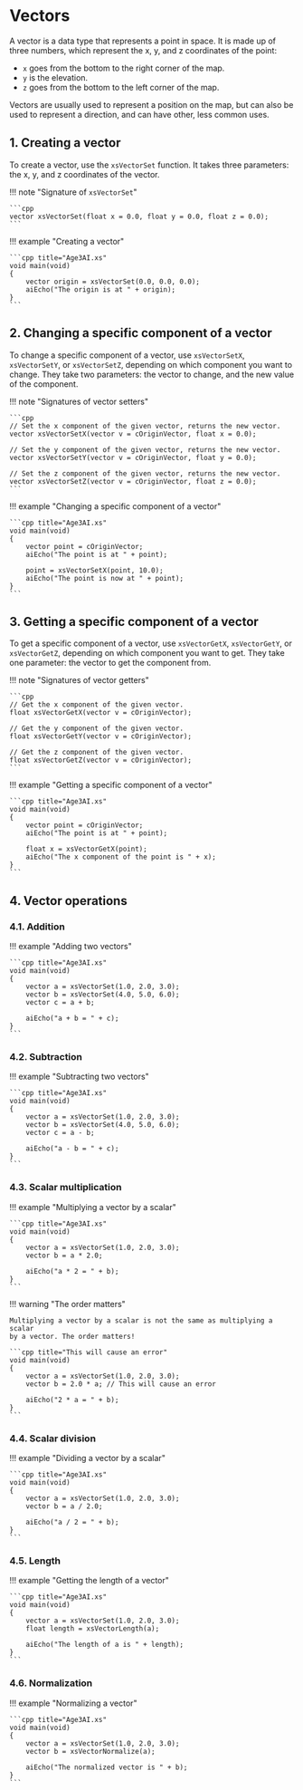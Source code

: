 # Vectors

A vector is a data type that represents a point in space. It is made up of
three numbers, which represent the x, y, and z coordinates of the point:

- `x` goes from the bottom to the right corner of the map.
- `y` is the elevation.
- `z` goes from the bottom to the left corner of the map.

Vectors are usually used to represent a position on the map, but can also be
used to represent a direction, and can have other, less common uses.

## 1. Creating a vector

To create a vector, use the `xsVectorSet` function. It takes three
parameters: the x, y, and z coordinates of the vector.

!!! note "Signature of `xsVectorSet`"

    ```cpp
    vector xsVectorSet(float x = 0.0, float y = 0.0, float z = 0.0);
    ```

!!! example "Creating a vector"

    ```cpp title="Age3AI.xs"
    void main(void)
    {
        vector origin = xsVectorSet(0.0, 0.0, 0.0);
        aiEcho("The origin is at " + origin);
    }
    ```

## 2. Changing a specific component of a vector

To change a specific component of a vector, use `xsVectorSetX`, `xsVectorSetY`,
or `xsVectorSetZ`, depending on which component you want to change. They take
two parameters: the vector to change, and the new value of the component.

!!! note "Signatures of vector setters"

    ```cpp
    // Set the x component of the given vector, returns the new vector.
    vector xsVectorSetX(vector v = cOriginVector, float x = 0.0);

    // Set the y component of the given vector, returns the new vector.
    vector xsVectorSetY(vector v = cOriginVector, float y = 0.0);

    // Set the z component of the given vector, returns the new vector.
    vector xsVectorSetZ(vector v = cOriginVector, float z = 0.0);
    ```

!!! example "Changing a specific component of a vector"

    ```cpp title="Age3AI.xs"
    void main(void)
    {
        vector point = cOriginVector;
        aiEcho("The point is at " + point);

        point = xsVectorSetX(point, 10.0);
        aiEcho("The point is now at " + point);
    }
    ```

## 3. Getting a specific component of a vector

To get a specific component of a vector, use `xsVectorGetX`, `xsVectorGetY`,
or `xsVectorGetZ`, depending on which component you want to get. They take one
parameter: the vector to get the component from.

!!! note "Signatures of vector getters"

    ```cpp
    // Get the x component of the given vector.
    float xsVectorGetX(vector v = cOriginVector);

    // Get the y component of the given vector.
    float xsVectorGetY(vector v = cOriginVector);

    // Get the z component of the given vector.
    float xsVectorGetZ(vector v = cOriginVector);
    ```

!!! example "Getting a specific component of a vector"

    ```cpp title="Age3AI.xs"
    void main(void)
    {
        vector point = cOriginVector;
        aiEcho("The point is at " + point);

        float x = xsVectorGetX(point);
        aiEcho("The x component of the point is " + x);
    }
    ```

## 4. Vector operations

### 4.1. Addition

!!! example "Adding two vectors"

    ```cpp title="Age3AI.xs"
    void main(void)
    {
        vector a = xsVectorSet(1.0, 2.0, 3.0);
        vector b = xsVectorSet(4.0, 5.0, 6.0);
        vector c = a + b;

        aiEcho("a + b = " + c);
    }
    ```

### 4.2. Subtraction

!!! example "Subtracting two vectors"

    ```cpp title="Age3AI.xs"
    void main(void)
    {
        vector a = xsVectorSet(1.0, 2.0, 3.0);
        vector b = xsVectorSet(4.0, 5.0, 6.0);
        vector c = a - b;

        aiEcho("a - b = " + c);
    }
    ```

### 4.3. Scalar multiplication

!!! example "Multiplying a vector by a scalar"

    ```cpp title="Age3AI.xs"
    void main(void)
    {
        vector a = xsVectorSet(1.0, 2.0, 3.0);
        vector b = a * 2.0;

        aiEcho("a * 2 = " + b);
    }
    ```

!!! warning "The order matters"

    Multiplying a vector by a scalar is not the same as multiplying a scalar
    by a vector. The order matters!

    ```cpp title="This will cause an error"
    void main(void)
    {
        vector a = xsVectorSet(1.0, 2.0, 3.0);
        vector b = 2.0 * a; // This will cause an error

        aiEcho("2 * a = " + b);
    }
    ```

### 4.4. Scalar division

!!! example "Dividing a vector by a scalar"

    ```cpp title="Age3AI.xs"
    void main(void)
    {
        vector a = xsVectorSet(1.0, 2.0, 3.0);
        vector b = a / 2.0;

        aiEcho("a / 2 = " + b);
    }
    ```

### 4.5. Length

!!! example "Getting the length of a vector"

    ```cpp title="Age3AI.xs"
    void main(void)
    {
        vector a = xsVectorSet(1.0, 2.0, 3.0);
        float length = xsVectorLength(a);

        aiEcho("The length of a is " + length);
    }
    ```

### 4.6. Normalization

!!! example "Normalizing a vector"

    ```cpp title="Age3AI.xs"
    void main(void)
    {
        vector a = xsVectorSet(1.0, 2.0, 3.0);
        vector b = xsVectorNormalize(a);

        aiEcho("The normalized vector is " + b);
    }
    ```
